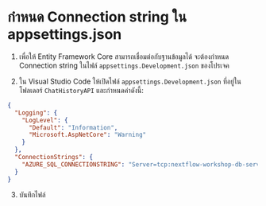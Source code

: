 
# กำหนด Connection string ใน appsettings.json

1.  เพื่อให้ Entity Framework Core สามารถเชื่อมต่อกับฐานข้อมูลได้ จะต้องกำหนด Connection string ในไฟล์ `appsettings.Development.json` ของโปรเจค
   
2. ใน Visual Studio Code ให้เปิดไฟล์ `appsettings.Development.json` ที่อยู่ในโฟลเดอร์ `ChatHistoryAPI` และกำหนดค่าดังนี้:

```json
{
  "Logging": {
    "LogLevel": {
      "Default": "Information",
      "Microsoft.AspNetCore": "Warning"
    }
  },
  "ConnectionStrings": {
    "AZURE_SQL_CONNECTIONSTRING": "Server=tcp:nextflow-workshop-db-server.database.windows.net,1433;Initial Catalog=nextflow-api-chat-history;Persist Security Info=False;User ID=adminNextflowA;Password=RToebtJ6ghqfmM;MultipleActiveResultSets=False;Encrypt=True;TrustServerCertificate=False;Connection Timeout=30;"
  }
}
```

3. บันทึกไฟล์ 